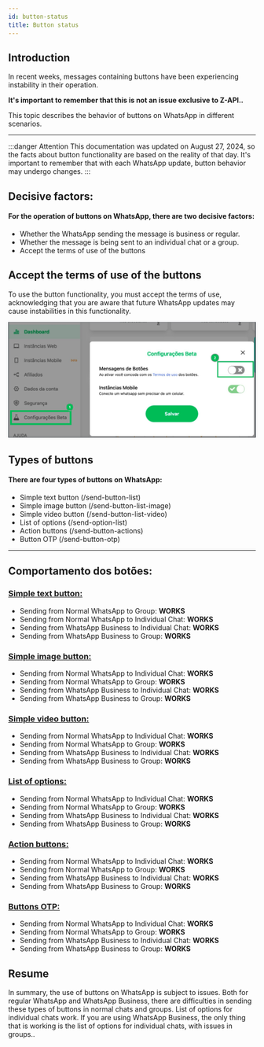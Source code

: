 ```yaml
---
id: button-status
title: Button status
---
```


## Introduction

In recent weeks, messages containing buttons have been experiencing instability in their operation.

**It's important to remember that this is not an issue exclusive to Z-API..**

This topic describes the behavior of buttons on WhatsApp in different scenarios.

---

:::danger Attention
This documentation was updated on August 27, 2024, so the facts about button functionality are based on the reality of that day. It's important to remember that with each WhatsApp update, button behavior may undergo changes.
:::

## Decisive factors:

#### For the operation of buttons on WhatsApp, there are two decisive factors:

- Whether the WhatsApp sending the message is business or regular.
- Whether the message is being sent to an individual chat or a group.
- Accept the terms of use of the buttons

## Accept the terms of use of the buttons

To use the button functionality, you must accept the terms of use, acknowledging that you are aware that future WhatsApp updates may cause instabilities in this functionality.

![img](../../../../../img/buttons-terms.jpeg)

## Types of buttons

#### There are four types of buttons on WhatsApp:

- Simple text button (/send-button-list)
- Simple image button (/send-button-list-image)
- Simple video button (/send-button-list-video)
- List of options (/send-option-list)
- Action buttons (/send-button-actions)
- Button OTP (/send-button-otp)

---

## Comportamento dos botões:

### [Simple text button:](https://developer.z-api.io/message/send-button-list)

- Sending from Normal WhatsApp to Group: **WORKS**
- Sending from Normal WhatsApp to Individual Chat: **WORKS**
- Sending from WhatsApp Business to Individual Chat: **WORKS**
- Sending from WhatsApp Business to Group: **WORKS**

### [Simple image button:](https://developer.z-api.io/message/send-button-list-image)

- Sending from Normal WhatsApp to Individual Chat: **WORKS**
- Sending from Normal WhatsApp to Group: **WORKS**
- Sending from WhatsApp Business to Individual Chat: **WORKS**
- Sending from WhatsApp Business to Group: **WORKS**

### [Simple video button:](https://developer.z-api.io/message/send-button-list-video)

- Sending from Normal WhatsApp to Individual Chat: **WORKS**
- Sending from Normal WhatsApp to Group: **WORKS**
- Sending from WhatsApp Business to Individual Chat: **WORKS**
- Sending from WhatsApp Business to Group: **WORKS**

### [List of options:](https://developer.z-api.io/message/send-option-list)

- Sending from Normal WhatsApp to Individual Chat: **WORKS**
- Sending from Normal WhatsApp to Group: **WORKS**
- Sending from WhatsApp Business to Individual Chat: **WORKS**
- Sending from WhatsApp Business to Group: **WORKS**

### [Action buttons:](https://developer.z-api.io/message/send-option-list)

- Sending from Normal WhatsApp to Individual Chat: **WORKS**
- Sending from Normal WhatsApp to Group: **WORKS**
- Sending from WhatsApp Business to Individual Chat: **WORKS**
- Sending from WhatsApp Business to Group: **WORKS**

### [Buttons OTP:](https://developer.z-api.io/message/send-button-otp)

- Sending from Normal WhatsApp to Individual Chat: **WORKS**
- Sending from Normal WhatsApp to Group: **WORKS**
- Sending from WhatsApp Business to Individual Chat: **WORKS**
- Sending from WhatsApp Business to Group: **WORKS**

## Resume

In summary, the use of buttons on WhatsApp is subject to issues. Both for regular WhatsApp and WhatsApp Business, there are difficulties in sending these types of buttons in normal chats and groups. List of options for individual chats work. If you are using WhatsApp Business, the only thing that is working is the list of options for individual chats, with issues in groups..
